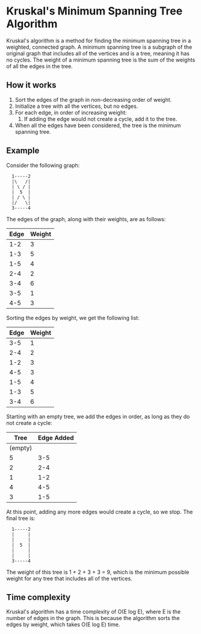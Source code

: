 # Kruskal's Minimum Spanning Tree Algorithm

Kruskal's algorithm is a method for finding the minimum spanning tree in a weighted, connected graph. A minimum spanning tree is a subgraph of the original graph that includes all of the vertices and is a tree, meaning it has no cycles. The weight of a minimum spanning tree is the sum of the weights of all the edges in the tree.

## How it works

1. Sort the edges of the graph in non-decreasing order of weight.
2. Initialize a tree with all the vertices, but no edges.
3. For each edge, in order of increasing weight:
   1. If adding the edge would not create a cycle, add it to the tree.
4. When all the edges have been considered, the tree is the minimum spanning tree.

## Example

Consider the following graph:

```
  1-----2
  |\   /|
  | \ / |
  |  5  |
  | / \ |
  |/   \|
  3-----4
```

The edges of the graph, along with their weights, are as follows:

| Edge | Weight |
| ---- | ------ |
| 1-2  | 3      |
| 1-3  | 5      |
| 1-5  | 4      |
| 2-4  | 2      |
| 3-4  | 6      |
| 3-5  | 1      |
| 4-5  | 3      |

Sorting the edges by weight, we get the following list:

| Edge | Weight |
| ---- | ------ |
| 3-5  | 1      |
| 2-4  | 2      |
| 1-2  | 3      |
| 4-5  | 3      |
| 1-5  | 4      |
| 1-3  | 5      |
| 3-4  | 6      |

Starting with an empty tree, we add the edges in order, as long as they do not create a cycle:

| Tree    | Edge Added |
| ------- | ---------- |
| (empty) |            |
| 5       | 3-5        |
| 2       | 2-4        |
| 1       | 1-2        |
| 4       | 4-5        |
| 3       | 1-5        |

At this point, adding any more edges would create a cycle, so we stop. The final tree is:

```
  1-----2
  |     |
  |     |
  |  5  |
  |     |
  |     |
  3-----4
```

The weight of this tree is 1 + 2 + 3 + 3 = 9, which is the minimum possible weight for any tree that includes all of the vertices.

## Time complexity

Kruskal's algorithm has a time complexity of O(E log E), where E is the number of edges in the graph. This is because the algorithm sorts the edges by weight, which takes O(E log E) time.

